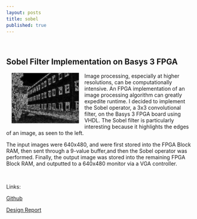```yaml
---
layout: posts
title: sobel
published: true
---
```


<div class="container">
  <div class="row">
    <div class="col">
      <br>
      <h2 class="text-secondary">Sobel Filter Implementation on Basys 3 FPGA</h2>
      <p><img src="/images/sobel.png" style="width: 36%;display: block; float:left;margin:0 1em 1em 1em;"   alt="cover" /></p>
      <p>Image processing, especially at higher resolutions, can be computationally intensive. An FPGA implementation of an image processing algorithm can greatly expedite runtime. I decided to implement the Sobel operator, a 3x3 convolutional filter, on the Basys 3 FPGA board using VHDL. The Sobel filter is particularly interesting because it highlights the edges of an image, as seen to the left. </p>
      <p>The input images were 640x480, and were first stored into the FPGA Block RAM, then sent through a 9-value buffer,and then the Sobel operator was performed. Finally, the output image was stored into the remaining FPGA Block RAM, and outputted to a 640x480 monitor via a VGA controller.</p>
      <br>
      <p> Links: </p>
      <p><a href="https://github.com/SumitMondal/Edge_Detection_Basys3">Github</a></p>
      <p>    <a href="/docs/sobel_paper.pdf">Design Report</a></p>
      <br> 
    </div>
  </div>
</div>